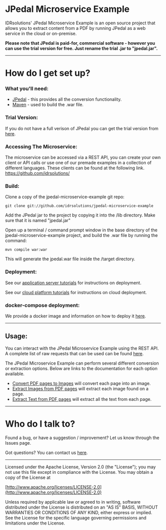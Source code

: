 # JPedal Microservice Example #

IDRsolutions' JPedal Microservice Example is an open source project that allows you to extract content from a PDF by running JPedal as a web service in the cloud or on-premise.

**Please note that JPedal is paid-for, commercial software - however you can use the trial version for free. Just rename the trial .jar to "jpedal.jar".**

-----

# How do I get set up? #

### What you'll need: ###

* [JPedal](https://www.idrsolutions.com/jpedal/download) - this provides all the conversion functionality.
* [Maven](https://maven.apache.org/download.cgi) - used to build the .war file.

### Trial Version: ###

If you do not have a full verison of JPedal you can get the trial version from [here](https://www.idrsolutions.com/jpedal/trial-download/).

### Accessing The Microservice: ###

The microservice can be accessed via a REST API, you can create your own client or API calls or use one of our premade examples in a collection of different languages.
These clients can be found at the following link.
https://github.com/idrsolutions/

### Build: ###

Clone a copy of the jpedal-microservice-example git repo:

```
git clone git://github.com/idrsolutions/jpedal-microservice-example
```

Add the JPedal jar to the project by copying it into the /lib directory. Make sure that it is named "jpedal.jar"

Open up a terminal / command prompt window in the base directory of the jpedal-microservice-example project, and build the .war file by running the command:
```
mvn compile war:war
```

This will generate the jpedal.war file inside the /target directory.

### Deployment: ###

See our [application server tutorials](https://docs.idrsolutions.com/jpedal/app-server-deployment/) for instructions on deployment.

See our [cloud platform tutorials](https://docs.idrsolutions.com/jpedal/docker-deployment/) for instructions on cloud deployment.

### docker-compose deployment: ###

We provide a docker image and information on how to deploy it [here](https://github.com/idrsolutions/jpedal-docker).


-----

## Usage: ##
You can interact with the JPedal Microservice Example using the REST API.
A complete list of raw requests that can be used can be found [here](/API.md).

The JPedal Microservice Example can perform several different conversion or extraction options.
Below are links to the documentation for each option available.

 - [Convert PDF pages to Images](https://docs.idrsolutions.com/jpedal/convert-pdf-to-image/) will convert each page into an image.
 - [Extract Images from PDF pages](https://docs.idrsolutions.com/jpedal/extract-images-from-pdf/) will extract each image found on a page.
 - [Extract Text from PDF pages](https://docs.idrsolutions.com/jpedal/extract-text-from-pdf/) will extract all the text from each page.

-----

# Who do I talk to? #

Found a bug, or have a suggestion / improvement? Let us know through the Issues page.

Got questions? You can contact us [here](https://idrsolutions.my.site.com/s/request).

-----

Licensed under the Apache License, Version 2.0 (the "License");
you may not use this file except in compliance with the License.
You may obtain a copy of the License at

[http://www.apache.org/licenses/LICENSE-2.0](http://www.apache.org/licenses/LICENSE-2.0)

Unless required by applicable law or agreed to in writing, software
distributed under the License is distributed on an "AS IS" BASIS,
WITHOUT WARRANTIES OR CONDITIONS OF ANY KIND, either express or implied.
See the License for the specific language governing permissions and
limitations under the License.

